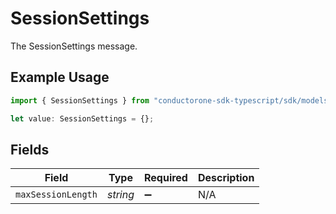 # SessionSettings

The SessionSettings message.

## Example Usage

```typescript
import { SessionSettings } from "conductorone-sdk-typescript/sdk/models/shared";

let value: SessionSettings = {};
```

## Fields

| Field              | Type               | Required           | Description        |
| ------------------ | ------------------ | ------------------ | ------------------ |
| `maxSessionLength` | *string*           | :heavy_minus_sign: | N/A                |